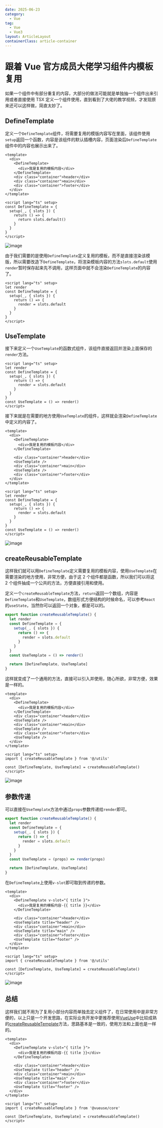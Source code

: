 ```yaml
---
date: 2025-06-23
category:
  - Vue
tag:
  - Vue
  - Vue3
layout: ArticleLayout
containerClass: article-container
---
```


# 跟着 Vue 官方成员大佬学习组件内模板复用

如果一个组件中有部分重复的内容，大部分的做法可能就是单独抽一个组件出来引用或者直接使用 TSX 定义一个组件使用，直到看到了大佬的教学视频，才发现原来还可以这样做，简直太妙了。

<!-- more -->

## DefineTemplate

定义一个`DefineTemplate`组件，将需要复用的模版内容写在里面，该组件使用`setup`返回一个函数，内容是该组件的默认插槽内容，页面渲染后`DefineTemplate`组件中的内容也展示出来了。

```vue
<template>
  <div>
    <DefineTemplate>
      <div>我是复用的模板内容</div>
    </DefineTemplate>
    <div class="container">header</div>
    <div class="container">main</div>
    <div class="container">footer</div>
  </div>
</template>

<script lang="ts" setup>
const DefineTemplate = {
  setup(_, { slots }) {
    return () => {
      return slots.default()
    }
  }
}
</script>
```

![image](https://image.liubing.me/i/2025/06/23/6859465202405.png)

由于我们需要的是使用`DefineTemplate`定义复用的模板，而不是直接渲染该模版，所以需要改造下`DefineTemplate`，将渲染模板内容的方法`slots.default`使用`render`暂时保存起来先不调用，这样页面中就不会渲染`DefineTemplate`的内容了。

```vue {2,6}
<script lang="ts" setup>
let render
const DefineTemplate = {
  setup(_, { slots }) {
    return () => {
      render = slots.default
    }
  }
}
</script>
```

## UseTemplate

接下来定义一个`UseTemplate`的函数式组件，该组件直接返回并渲染上面保存的`render`方法。

```vue {10}
<script lang="ts" setup>
let render
const DefineTemplate = {
  setup(_, { slots }) {
    return () => {
      render = slots.default
    }
  }
}
const UseTemplate = () => render()
</script>
```

接下来就是在需要的地方使用`UseTemplate`的组件，这样就会渲染`DefineTemplate`中定义的内容了。

```vue {8,10}
<template>
  <div>
    <DefineTemplate>
      <div>我是复用的模板内容</div>
    </DefineTemplate>

    <div class="container">header</div>
    <UseTemplate />
    <div class="container">main</div>
    <UseTemplate />
    <div class="container">footer</div>
  </div>
</template>

<script lang="ts" setup>
let render
const DefineTemplate = {
  setup(_, { slots }) {
    return () => {
      render = slots.default
    }
  }
}
const UseTemplate = () => render()
</script>
```

![image](https://image.liubing.me/i/2025/06/23/68594fe166ec0.png)

## createReusableTemplate

这样我们就可以用`DefineTemplate`定义需要复用的模板内容，使用`UseTemplate`在需要渲染的地方使用，非常方便，由于这 2 个组件都是函数，所以我们可以将这 2 个组件抽成一个公共的方法，方便直接引用和使用。

定义一个`createReusableTemplate`方法，`return`返回一个数组，内容是`DefineTemplate`和`UseTemplate`，数组形式方便结构的时候命名，可以参考`React`的`useState`，当然你可以返回一个对象，都是可以的。

```ts title="utils.ts"
export function createReusableTemplate() {
  let render
  const DefineTemplate = {
    setup(_, { slots }) {
      return () => {
        render = slots.default
      }
    }
  }
  const UseTemplate = () => render()

  return [DefineTemplate, UseTemplate]
}
```

这样就变成了一个通用的方法，直接可以引入并使用，随心所欲，非常方便，效果是一样的。

```vue {6,8,11,16,18}
<template>
  <div>
    <DefineTemplate>
      <div>我是复用的模板内容</div>
    </DefineTemplate>
    <div class="container">header</div>
    <UseTemplate />
    <div class="container">main</div>
    <UseTemplate />
    <div class="container">footer</div>
    <UseTemplate />
  </div>
</template>

<script lang="ts" setup>
import { createReusableTemplate } from '@/utils'

const [DefineTemplate, UseTemplate] = createReusableTemplate()
</script>
```

![image](https://image.liubing.me/i/2025/06/23/685952c51ce01.png)

## 参数传递

可以直接在`UseTemplate`方法中通过`props`参数传递给`render`即可。

```ts title="utils.ts" {10}
export function createReusableTemplate() {
  let render
  const DefineTemplate = {
    setup(_, { slots }) {
      return () => {
        render = slots.default
      }
    }
  }
  const UseTemplate = (props) => render(props)

  return [DefineTemplate, UseTemplate]
}
```

在`DefineTemplate`上使用`v-slot`即可取到传递的参数。

```vue {3-5,8,10,12}
<template>
  <div>
    <DefineTemplate v-slot="{ title }">
      <div>我是复用的模板内容-{{ title }}</div>
    </DefineTemplate>

    <div class="container">header</div>
    <UseTemplate title="header" />
    <div class="container">main</div>
    <UseTemplate title="main" />
    <div class="container">footer</div>
    <UseTemplate title="footer" />
  </div>
</template>

<script lang="ts" setup>
import { createReusableTemplate } from '@/utils'

const [DefineTemplate, UseTemplate] = createReusableTemplate()
</script>
```

![image](https://image.liubing.me/i/2025/06/23/685955ee336f8.png)

## 总结

这样我们就不用为了复用小部分内容而单独去定义组件了，在日常使用中是非常方便的，以上只是一个开发思路，在实际业务开发中更推荐使用[VueUse](https://vueuse.org/)中比较成熟的[createReusableTemplate](https://vueuse.org/core/createReusableTemplate/)方法，思路基本是一致的，使用方法和上面也是一样的。

```vue {17}
<template>
  <div>
    <DefineTemplate v-slot="{ title }">
      <div>我是复用的模板内容-{{ title }}</div>
    </DefineTemplate>

    <div class="container">header</div>
    <UseTemplate title="header" />
    <div class="container">main</div>
    <UseTemplate title="main" />
    <div class="container">footer</div>
    <UseTemplate title="footer" />
  </div>
</template>

<script lang="ts" setup>
import { createReusableTemplate } from '@vueuse/core'

const [DefineTemplate, UseTemplate] = createReusableTemplate()
</script>
```
